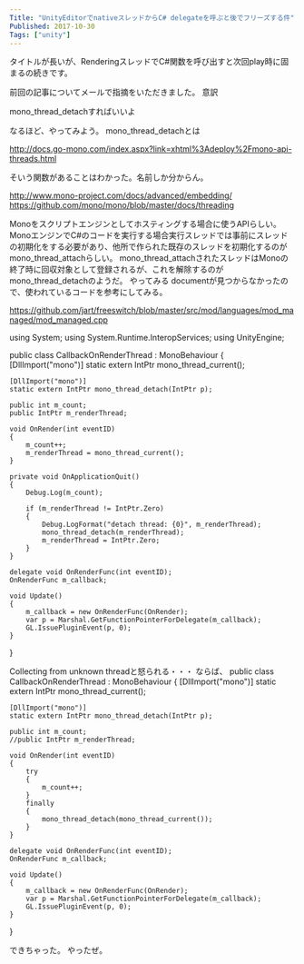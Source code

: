```yaml
---
Title: "UnityEditorでnativeスレッドからC# delegateを呼ぶと後でフリーズする件"
Published: 2017-10-30
Tags: ["unity"]
---
```


タイトルが長いが、RenderingスレッドでC#関数を呼び出すと次回play時に固まるの続きです。

前回の記事についてメールで指摘をいただきました。
意訳

mono_thread_detachすればいいよ

なるほど、やってみよう。
mono_thread_detachとは

http://docs.go-mono.com/index.aspx?link=xhtml%3Adeploy%2Fmono-api-threads.html

そいう関数があることはわかった。名前しか分からん。

http://www.mono-project.com/docs/advanced/embedding/
https://github.com/mono/mono/blob/master/docs/threading

Monoをスクリプトエンジンとしてホスティングする場合に使うAPIらしい。
MonoエンジンでC#のコードを実行する場合実行スレッドでは事前にスレッドの初期化をする必要があり、他所で作られた既存のスレッドを初期化するのがmono_thread_attachらしい。 mono_thread_attachされたスレッドはMonoの終了時に回収対象として登録されるが、これを解除するのがmono_thread_detachのようだ。
やってみる
documentが見つからなかったので、使われているコードを参考にしてみる。

https://github.com/jart/freeswitch/blob/master/src/mod/languages/mod_managed/mod_managed.cpp

using System;
using System.Runtime.InteropServices;
using UnityEngine;


public class CallbackOnRenderThread : MonoBehaviour
{
    [DllImport("mono")]
    static extern IntPtr mono_thread_current();

    [DllImport("mono")]
    static extern IntPtr mono_thread_detach(IntPtr p);

    public int m_count;
    public IntPtr m_renderThread;

    void OnRender(int eventID)
    {
        m_count++;
        m_renderThread = mono_thread_current();
    }

    private void OnApplicationQuit()
    {
        Debug.Log(m_count);

        if (m_renderThread != IntPtr.Zero)
        {
            Debug.LogFormat("detach thread: {0}", m_renderThread);
            mono_thread_detach(m_renderThread);
            m_renderThread = IntPtr.Zero;
        }
    }

    delegate void OnRenderFunc(int eventID);
    OnRenderFunc m_callback;

    void Update()
    {
        m_callback = new OnRenderFunc(OnRender);
        var p = Marshal.GetFunctionPointerForDelegate(m_callback);
        GL.IssuePluginEvent(p, 0);
    }
}

Collecting from unknown threadと怒られる・・・
ならば、
public class CallbackOnRenderThread : MonoBehaviour
{
    [DllImport("mono")]
    static extern IntPtr mono_thread_current();

    [DllImport("mono")]
    static extern IntPtr mono_thread_detach(IntPtr p);

    public int m_count;
    //public IntPtr m_renderThread;

    void OnRender(int eventID)
    {
        try
        {
            m_count++;
        }
        finally
        {
            mono_thread_detach(mono_thread_current());
        }
    }

    delegate void OnRenderFunc(int eventID);
    OnRenderFunc m_callback;

    void Update()
    {
        m_callback = new OnRenderFunc(OnRender);
        var p = Marshal.GetFunctionPointerForDelegate(m_callback);
        GL.IssuePluginEvent(p, 0);
    }
}

できちゃった。
やったぜ。
